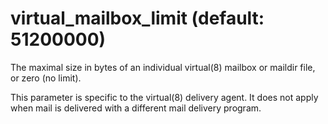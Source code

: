 # virtual_mailbox_limit (default: 51200000)

The maximal size in bytes of an individual virtual(8) mailbox or
maildir file, or zero (no limit). 


 This parameter is specific to the virtual(8) delivery agent.
It does not apply when mail is delivered with a different mail
delivery program. 


